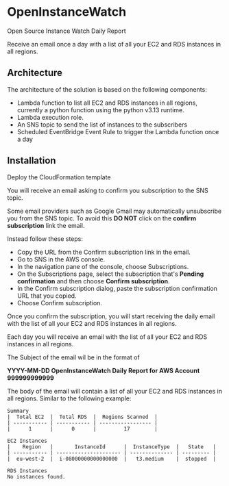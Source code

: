 # OpenInstanceWatch
Open Source Instance Watch Daily Report

Receive an email once a day with a list of all your EC2 and RDS instances in all regions.

## Architecture

The architecture of the solution is based on the following components:
* Lambda function to list all EC2 and RDS instances in all regions, currently a python function using the python v3.13 runtime.
* Lambda execution role.
* An SNS topic to send the list of instances to the subscribers
* Scheduled EventBridge Event Rule to trigger the Lambda function once a day

## Installation

Deploy the CloudFormation template

You will receive an email asking to confirm you subscription to the SNS topic.

Some email providers such as Google Gmail may automatically unsubscribe you from the SNS topic. To avoid this **DO NOT** click on the **confirm subscription** link the email.

Instead follow these steps:

* Copy the URL from the Confirm subscription link in the email.
* Go to SNS in the AWS console.
* In the navigation pane of the console, choose Subscriptions.
* On the Subscriptions page, select the subscription that's **Pending confirmation** and then choose **Confirm subscription**.
* In the Confirm subscription dialog, paste the subscription confirmation URL that you copied.
* Choose Confirm subscription.

Once you confirm the subscription, you will start receiving the daily email with the list of all your EC2 and RDS instances in all regions.

Each day you will receive an email with the list of all your EC2 and RDS instances in all regions.

The Subject of the email wil be in the format of 

**YYYY-MM-DD OpenInstanceWatch Daily Report for AWS Account 999999999999**

The body of the email will contain a list of all your EC2 and RDS instances in all regions.
Similar to the following example:

```
Summary
|  Total EC2  |  Total RDS  |  Regions Scanned  |
| ----------- | ----------- | ----------------- |
|      1      |      0      |         17        |

EC2 Instances
|    Region   |       InstanceId      |  InstanceType  |   State   |
| ----------- | --------------------- | -------------- | --------- |
|  eu-west-2  |  i-08000000000000000  |   t3.medium    |  stopped  |

RDS Instances
No instances found.
```
